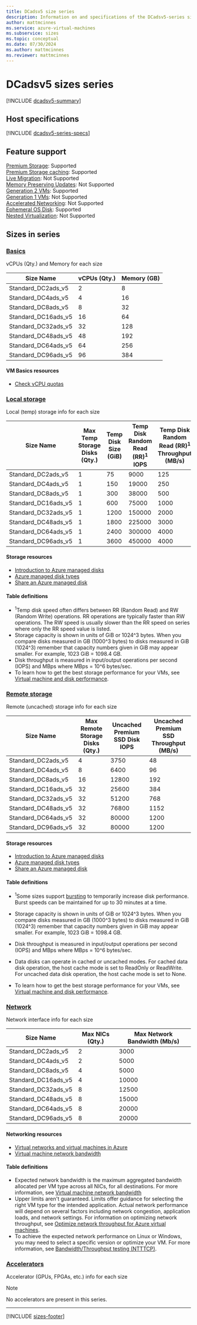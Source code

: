 ```yaml
---
title: DCadsv5 size series
description: Information on and specifications of the DCadsv5-series sizes
author: mattmcinnes
ms.service: azure-virtual-machines
ms.subservice: sizes
ms.topic: conceptual
ms.date: 07/30/2024
ms.author: mattmcinnes
ms.reviewer: mattmcinnes
---
```


# DCadsv5 sizes series

[!INCLUDE [dcadsv5-summary](./includes/dcadsv5-series-summary.md)]

## Host specifications
[!INCLUDE [dcadsv5-series-specs](./includes/dcadsv5-series-specs.md)]

## Feature support
[Premium Storage](../../premium-storage-performance.md): Supported <br>[Premium Storage caching](../../premium-storage-performance.md): Supported <br>[Live Migration](../../maintenance-and-updates.md): Not Supported <br>[Memory Preserving Updates](../../maintenance-and-updates.md): Not Supported <br>[Generation 2 VMs](../../generation-2.md): Supported <br>[Generation 1 VMs](../../generation-2.md): Not Supported <br>[Accelerated Networking](/azure/virtual-network/create-vm-accelerated-networking-cli): Not Supported <br>[Ephemeral OS Disk](../../ephemeral-os-disks.md): Supported <br>[Nested Virtualization](/virtualization/hyper-v-on-windows/user-guide/nested-virtualization): Not Supported <br>

## Sizes in series

### [Basics](#tab/sizebasic)

vCPUs (Qty.) and Memory for each size

| Size Name | vCPUs (Qty.) | Memory (GB) |
| --- | --- | --- |
| Standard_DC2ads_v5 | 2 | 8 |
| Standard_DC4ads_v5 | 4 | 16 |
| Standard_DC8ads_v5 | 8 | 32 |
| Standard_DC16ads_v5 | 16 | 64 |
| Standard_DC32ads_v5 | 32 | 128 |
| Standard_DC48ads_v5 | 48 | 192 |
| Standard_DC64ads_v5 | 64 | 256 |
| Standard_DC96ads_v5 | 96 | 384 |

#### VM Basics resources
- [Check vCPU quotas](../../../virtual-machines/quotas.md)

### [Local storage](#tab/sizestoragelocal)

Local (temp) storage info for each size

| Size Name | Max Temp Storage Disks (Qty.) | Temp Disk Size (GiB) | Temp Disk Random Read (RR)<sup>1</sup> IOPS | Temp Disk Random Read (RR)<sup>1</sup> Throughput (MB/s) |
| --- | --- | --- | --- | --- |
| Standard_DC2ads_v5 | 1 | 75 | 9000 | 125 |
| Standard_DC4ads_v5 | 1 | 150 | 19000 | 250 |
| Standard_DC8ads_v5 | 1 | 300 | 38000 | 500 |
| Standard_DC16ads_v5 | 1 | 600 | 75000 | 1000 |
| Standard_DC32ads_v5 | 1 | 1200 | 150000 | 2000 |
| Standard_DC48ads_v5 | 1 | 1800 | 225000 | 3000 |
| Standard_DC64ads_v5 | 1 | 2400 | 300000 | 4000 |
| Standard_DC96ads_v5 | 1 | 3600 | 450000 | 4000 |

#### Storage resources
- [Introduction to Azure managed disks](../../../virtual-machines/managed-disks-overview.md)
- [Azure managed disk types](../../../virtual-machines/disks-types.md)
- [Share an Azure managed disk](../../../virtual-machines/disks-shared.md)

#### Table definitions
- <sup>1</sup>Temp disk speed often differs between RR (Random Read) and RW (Random Write) operations. RR operations are typically faster than RW operations. The RW speed is usually slower than the RR speed on series where only the RR speed value is listed.
- Storage capacity is shown in units of GiB or 1024^3 bytes. When you compare disks measured in GB (1000^3 bytes) to disks measured in GiB (1024^3) remember that capacity numbers given in GiB may appear smaller. For example, 1023 GiB = 1098.4 GB.
- Disk throughput is measured in input/output operations per second (IOPS) and MBps where MBps = 10^6 bytes/sec.
- To learn how to get the best storage performance for your VMs, see [Virtual machine and disk performance](../../../virtual-machines/disks-performance.md).

### [Remote storage](#tab/sizestorageremote)

Remote (uncached) storage info for each size

| Size Name | Max Remote Storage Disks (Qty.) | Uncached Premium SSD Disk IOPS | Uncached Premium SSD Throughput (MB/s) |
| --- | --- | --- | --- |
| Standard_DC2ads_v5 | 4 | 3750 | 48 |
| Standard_DC4ads_v5 | 8 | 6400 | 96 |
| Standard_DC8ads_v5 | 16 | 12800 | 192 |
| Standard_DC16ads_v5 | 32 | 25600 | 384 |
| Standard_DC32ads_v5 | 32 | 51200 | 768 |
| Standard_DC48ads_v5 | 32 | 76800 | 1152 |
| Standard_DC64ads_v5 | 32 | 80000 | 1200 |
| Standard_DC96ads_v5 | 32 | 80000 | 1200 |

#### Storage resources
- [Introduction to Azure managed disks](../../../virtual-machines/managed-disks-overview.md)
- [Azure managed disk types](../../../virtual-machines/disks-types.md)
- [Share an Azure managed disk](../../../virtual-machines/disks-shared.md)

#### Table definitions
- <sup>1</sup>Some sizes support [bursting](../../disk-bursting.md) to temporarily increase disk performance. Burst speeds can be maintained for up to 30 minutes at a time.

- Storage capacity is shown in units of GiB or 1024^3 bytes. When you compare disks measured in GB (1000^3 bytes) to disks measured in GiB (1024^3) remember that capacity numbers given in GiB may appear smaller. For example, 1023 GiB = 1098.4 GB.
- Disk throughput is measured in input/output operations per second (IOPS) and MBps where MBps = 10^6 bytes/sec.
- Data disks can operate in cached or uncached modes. For cached data disk operation, the host cache mode is set to ReadOnly or ReadWrite. For uncached data disk operation, the host cache mode is set to None.
- To learn how to get the best storage performance for your VMs, see [Virtual machine and disk performance](../../../virtual-machines/disks-performance.md).


### [Network](#tab/sizenetwork)

Network interface info for each size

| Size Name | Max NICs (Qty.) | Max Network Bandwidth (Mb/s) |
| --- | --- | --- |
| Standard_DC2ads_v5 | 2 | 3000 |
| Standard_DC4ads_v5 | 2 | 5000 |
| Standard_DC8ads_v5 | 4 | 5000 |
| Standard_DC16ads_v5 | 4 | 10000 |
| Standard_DC32ads_v5 | 8 | 12500 |
| Standard_DC48ads_v5 | 8 | 15000 |
| Standard_DC64ads_v5 | 8 | 20000 |
| Standard_DC96ads_v5 | 8 | 20000 |

#### Networking resources
- [Virtual networks and virtual machines in Azure](/azure/virtual-network/network-overview)
- [Virtual machine network bandwidth](/azure/virtual-network/virtual-machine-network-throughput)

#### Table definitions
- Expected network bandwidth is the maximum aggregated bandwidth allocated per VM type across all NICs, for all destinations. For more information, see [Virtual machine network bandwidth](/azure/virtual-network/virtual-machine-network-throughput)
- Upper limits aren't guaranteed. Limits offer guidance for selecting the right VM type for the intended application. Actual network performance will depend on several factors including network congestion, application loads, and network settings. For information on optimizing network throughput, see [Optimize network throughput for Azure virtual machines](/azure/virtual-network/virtual-network-optimize-network-bandwidth). 
-  To achieve the expected network performance on Linux or Windows, you may need to select a specific version or optimize your VM. For more information, see [Bandwidth/Throughput testing (NTTTCP)](/azure/virtual-network/virtual-network-bandwidth-testing).

### [Accelerators](#tab/sizeaccelerators)

Accelerator (GPUs, FPGAs, etc.) info for each size

> [!NOTE]
> No accelerators are present in this series.

---

[!INCLUDE [sizes-footer](../includes/sizes-footer.md)]


